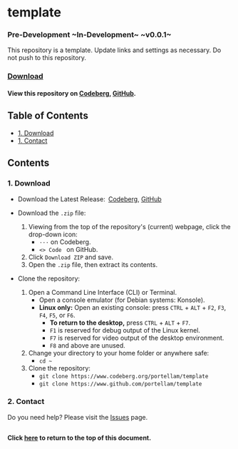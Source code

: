 # template
### Pre-Development ~In-Development~ ~v0.0.1~
This repository is a template. Update links and settings as necessary. Do not push to this repository.

### [Download](#2-download)
#### View this repository on [Codeberg][01], [GitHub][02].
[01]: https://codeberg.org/portellam/template
[02]: https://github.com/portellam/template
##

## Table of Contents
- [1. Download](#1-download)
- [1. Contact](#2-contact)

## Contents
### 1. Download
- Download the Latest Release:&ensp;[Codeberg][11], [GitHub][12]

- Download the `.zip` file:
    1. Viewing from the top of the repository's (current) webpage, click the
        drop-down icon:
        - `···` on Codeberg.
        - `<> Code ` on GitHub.
    2. Click `Download ZIP` and save.
    3. Open the `.zip` file, then extract its contents.

- Clone the repository:
    1. Open a Command Line Interface (CLI) or Terminal.
        - Open a console emulator (for Debian systems: Konsole).
        - **Linux only:** Open an existing console: press `CTRL` + `ALT` + `F2`,
        `F3`, `F4`, `F5`, or `F6`.
            - **To return to the desktop,** press `CTRL` + `ALT` + `F7`.
            - `F1` is reserved for debug output of the Linux kernel.
            - `F7` is reserved for video output of the desktop environment.
            - `F8` and above are unused.
    2. Change your directory to your home folder or anywhere safe:
        - `cd ~`
    3. Clone the repository:
        - `git clone https://www.codeberg.org/portellam/template`
        - `git clone https://www.github.com/portellam/template`

[11]: https://codeberg.org/portellam/template/releases/latest
[12]: https://github.com/portellam/template/releases/latest

### 2. Contact
Do you need help? Please visit the [Issues][21] page.

[21]: https://github.com/portellam/template/issues
##

#### Click [here](#template) to return to the top of this document.